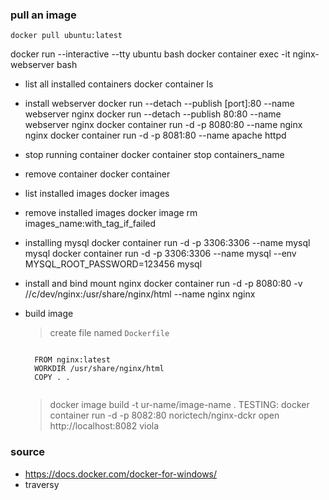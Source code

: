 ### pull an image
<code>docker pull ubuntu:latest</code>

docker run --interactive --tty ubuntu bash
docker container exec -it nginx-webserver bash

- list all installed containers
docker container ls

- install webserver 
docker run --detach --publish [port]:80 --name webserver nginx
docker run --detach --publish 80:80 --name webserver nginx
docker container run -d -p 8080:80 --name nginx nginx
docker container run -d -p 8081:80 --name apache httpd

- stop running container
docker container stop containers_name

- remove container
docker container 

- list installed images
docker images

- remove installed images
docker image rm images_name:with_tag_if_failed

- installing mysql
docker container run -d -p 3306:3306 --name mysql mysql
docker container run -d -p 3306:3306 --name mysql --env MYSQL_ROOT_PASSWORD=123456 mysql

- install and bind mount nginx
docker container run -d -p 8080:80 -v //c/dev/nginx:/usr/share/nginx/html --name nginx nginx

- build image
  > create file named `Dockerfile`
    <code>
    FROM nginx:latest
    WORKDIR /usr/share/nginx/html
    COPY . .
    </code>

  > docker image build -t ur-name/image-name .
  > TESTING: docker container run -d -p 8082:80 norictech/nginx-dckr
  > open http://localhost:8082
  > viola

### source
- https://docs.docker.com/docker-for-windows/
- traversy